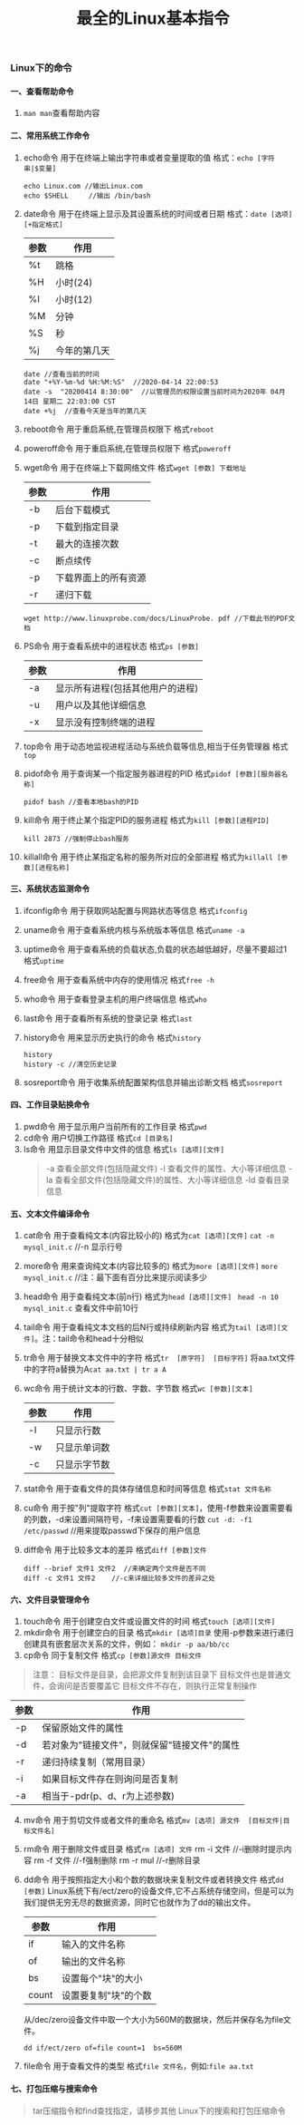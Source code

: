 ﻿---
title: 最全的Linux基本指令
tags: [Linux]
categories: Linux
---
### Linux下的命令
#### 一、查看帮助命令
1. `man man`查看帮助内容 
#### 二、常用系统工作命令
1. echo命令
  用于在终端上输出字符串或者变量提取的值 格式：`echo [字符串|$变量]`

   ```
   echo Linux.com //输出Linux.com
   echo $SHELL     //输出 /bin/bash
   ```

2. date命令
  用于在终端上显示及其设置系统的时间或者日期 格式：`date [选项][+指定格式]`


   参数|作用|
   ---|----|
   %t|跳格
   %H|小时(24)
   %I|小时(12)
   %M|分钟
   %S|秒
   %j|今年的第几天


   ```
   date //查看当前的时间
   date "+%Y-%m-%d %H:%M:%S"  //2020-04-14 22:00:53
   date -s  "20200414 8:30:00"  //以管理员的权限设置当前时间为2020年 04月 14日 星期二 22:03:00 CST
   date +%j  //查看今天是当年的第几天
   ```

3. reboot命令
   用于重启系统,在管理员权限下 格式`reboot`
4. poweroff命令 
   用于重启系统,在管理员权限下 格式`poweroff `
5. wget命令
   用于在终端上下载网络文件 格式`wget [参数] 下载地址`

   参数|作用
   ----|----|
   -b|后台下载模式
   -p|下载到指定目录
   -t|最大的连接次数
   -c|断点续传
   -p|下载界面上的所有资源
   -r|递归下载

   ```
   wget http://www.linuxprobe.com/docs/LinuxProbe. pdf //下载此书的PDF文档
   ```

6. PS命令
  用于查看系统中的进程状态 格式`ps [参数]`

   参数|作用
   ---|---|
   -a|显示所有进程(包括其他用户的进程)
   -u|用户以及其他详细信息
   -x|显示没有控制终端的进程

7. top命令
   用于动态地监视进程活动与系统负载等信息,相当于任务管理器 格式`top` 

8. pidof命令
   用于查询某一个指定服务器进程的PID 格式`pidof [参数][服务器名称]`

   ```
   pidof bash //查看本地bash的PID
   ```

9. kill命令
   用于终止某个指定PID的服务进程 格式为`kill [参数][进程PID]`

   ```
   kill 2873 //强制停止bash服务
   ```

10. killall命令
   用于终止某指定名称的服务所对应的全部进程 格式为`killall [参数][进程名称]`

#### 三、系统状态监测命令
1. ifconfig命令
   用于获取网站配置与网路状态等信息 格式`ifconfig`
2. uname命令
   用于查看系统内核与系统版本等信息 格式`uname -a`
3. uptime命令
   用于查看系统的负载状态,负载的状态越低越好，尽量不要超过1 格式`uptime`
4. free命令
   用于查看系统中内存的使用情况 格式`free -h`
5. who命令
   用于查看登录主机的用户终端信息 格式`who`
6. last命令
   用于查看所有系统的登录记录 格式`last`
7. history命令
   用来显示历史执行的命令 格式`history`

   ```
   history 
   history -c //清空历史记录
   ```

8. sosreport命令
   用于收集系统配置架构信息并输出诊断文档 格式`sosreport`

#### 四、工作目录贴换命令
1. pwd命令
   用于显示用户当前所有的工作目录 格式`pwd`
2. cd命令
   用户切换工作路径 格式`cd [目录名]`
3. ls命令
   用显示目录文件中文件的信息 格式`ls [选项][文件]`
   >  -a 查看全部文件(包括隐藏文件)
    -l 查看文件的属性、大小等详细信息
    -la 查看全部文件(包括隐藏文件)的属性、大小等详细信息
    -ld 查看目录信息

#### 五、文本文件编译命令
1. cat命令
   用于查看纯文本(内容比较小的) 格式为`cat [选项][文件]`
   `cat -n mysql_init.c`  //-n 显示行号
2. more命令
   用来查询纯文本(内容比较多的) 格式为`more [选项][文件]`
   `more mysql_init.c` //注：最下面有百分比来提示阅读多少
3. head命令
   用于查看纯文本(前n行) 格式为`head [选项][文件]`
   ` head -n 10 mysql_init.c` 查看文件中前10行
4. tail命令
   用于查看纯文本文档的后N行或持续刷新内容 格式为`tail [选项][文件]`。注：tail命令和head十分相似
5. tr命令
   用于替换文本文件中的字符 格式`tr  [原字符]  [目标字符]`
   将aa.txt文件中的字符a替换为A`cat aa.txt | tr a A`
6. wc命令
   用于统计文本的行数、字数、字节数 格式`wc [参数][文本]`

   参数|作用|
   ---|----|
   -l |只显示行数
   -w |只显示单词数
   -c |只显示字节数

7. stat命令
   用于查看文件的具体存储信息和时间等信息 格式`stat 文件名称`
8. cu命令
   用于按"列"提取字符 格式`cut [参数][文本]`，使用-f参数来设置需要看的列数，-d来设置间隔符号，-f来设置需要看的行数
   `cut -d: -f1 /etc/passwd` //用来提取passwd下保存的用户信息
9. diff命令
   用于比较多文本的差异 格式`diff [参数]文件`

   ```
   diff --brief 文件1 文件2  //来确定两个文件是否不同
   diff -c 文件1 文件2    //-c来详细比较多文件的差异之处
   ```
#### 六、文件目录管理命令
1. touch命令
   用于创建空白文件或设置文件的时间 格式`touch [选项][文件]`
2. mkdir命令
   用于创建空白的目录 格式`mkdir [选项]目录`
   使用-p参数来进行递归创建具有嵌套层次关系的文件，例如： `mkdir -p aa/bb/cc` 
3. cp命令
   同于复制文件 格式`cp [参数]源文件 目标文件`
  >注意：
       目标文件是目录，会把源文件复制到该目录下
       目标文件也是普通文件，会询问是否要覆盖它
       目标文件不存在，则执行正常复制操作

   参数|作用
   ---|---|
   -p|保留原始文件的属性
   -d|若对象为"链接文件"，则就保留"链接文件"的属性
   -r|递归持续复制（常用目录）
   -i|如果目标文件存在则询问是否复制
   -a|相当于-pdr(p、d、r为上述参数)

4. mv命令
   用于剪切文件或者文件的重命名 格式`mv [选项] 源文件  [目标文件|目标文件名]`
5. rm命令
   用于删除文件或目录 格式`rm [选项] 文件`
   rm -i 文件   //-i删除时提示内容
   rm -f  文件 //-f强制删除
   rm -r mul   //-r删除目录
6. dd命令
   用于按照指定大小和个数的数据块来复制文件或者转换文件 格式`dd [参数]`
   Linux系统下有/ect/zero的设备文件,它不占系统存储空间，但是可以为我们提供无穷无尽的数据资源，同时它也就作为了dd的输出文件。

   参数|作用
   ---|---|
   if|输入的文件名称
   of|输出的文件名称
   bs|设置每个"块"的大小
   count|设置要复制"块"的个数

   从/dec/zero设备文件中取一个大小为560M的数据块，然后并保存名为file文件。
   ```
   dd if/ect/zero of=file count=1  bs=560M 
   ```
7. file命令
   用于查看文件的类型 格式`file 文件名`，例如:`file aa.txt`

#### 七、打包压缩与搜索命令

   >tar压缩指令和find查找指定，请移步其他 Linux下的搜索和打包压缩命令


